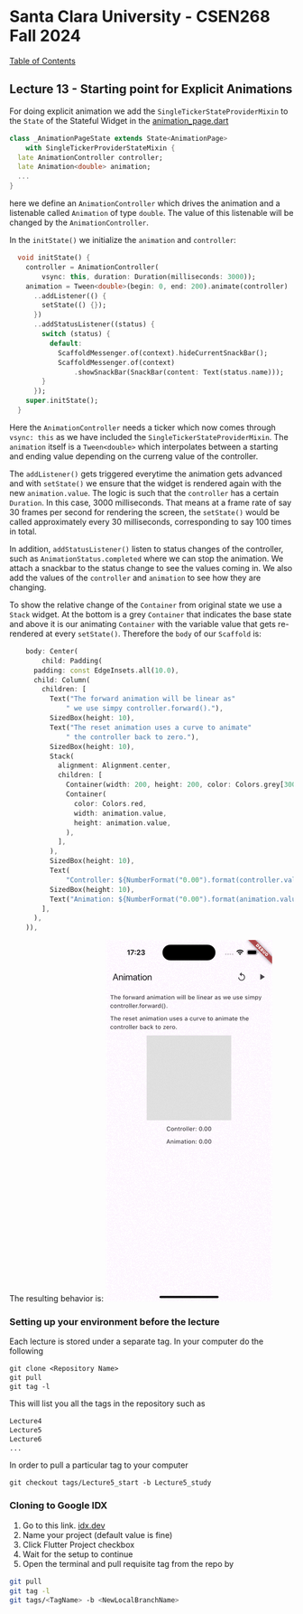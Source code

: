 # Santa Clara University - CSEN268 Fall 2024

[Table of Contents](/toc.md)

## Lecture 13 - Starting point for Explicit Animations

For doing explicit animation we add the `SingleTickerStateProviderMixin` to the `State` of the Stateful Widget in the [animation_page.dart](/lib/pages/animation_page.dart)
```dart
class _AnimationPageState extends State<AnimationPage>
    with SingleTickerProviderStateMixin {
  late AnimationController controller;
  late Animation<double> animation;
  ...
}
```
here we define an `AnimationController` which drives the animation and a listenable called `Animation` of type `double`. The value of this listenable will be changed by the `AnimationController`.

In the `initState()` we initialize the `animation` and `controller`:
```dart
  void initState() {
    controller = AnimationController(
        vsync: this, duration: Duration(milliseconds: 3000));
    animation = Tween<double>(begin: 0, end: 200).animate(controller)
      ..addListener(() {
        setState(() {});
      })
      ..addStatusListener((status) {
        switch (status) {
          default:
            ScaffoldMessenger.of(context).hideCurrentSnackBar();
            ScaffoldMessenger.of(context)
                .showSnackBar(SnackBar(content: Text(status.name)));
        }
      });
    super.initState();
  }
```
Here the `AnimationController` needs a ticker which now comes through `vsync: this` as we have included the `SingleTickerStateProviderMixin`. The `animation` itself is a `Tween<double>` which interpolates between a starting and ending value depending on the curreng value of the controller.

The `addListener()` gets triggered everytime the animation gets advanced and with `setState()` we ensure that the widget is rendered again with the new `animation.value`. The logic is such that the `controller` has a certain `Duration`. In this case, 3000 milliseconds. That means at a frame rate of say 30 frames per second for rendering the screen, the `setState()` would be called approximately every 30 milliseconds, corresponding to say 100 times in total. 

In addition, `addStatusListener()` listen to status changes of the controller, such as `AnimationStatus.completed` where we can stop the animation. We attach a snackbar to the status change to see the values coming in. We also add  the values of the `controller` and `animation` to see how they are changing.

To show the relative change of the `Container` from original state we use a `Stack` widget. At the bottom is a grey `Container` that indicates the base state and above it is our animating `Container` with the variable value that gets re-rendered at every `setState()`. Therefore the `body` of our `Scaffold` is:
```dart
    body: Center(
        child: Padding(
      padding: const EdgeInsets.all(10.0),
      child: Column(
        children: [
          Text("The forward animation will be linear as"
              " we use simpy controller.forward()."),
          SizedBox(height: 10),
          Text("The reset animation uses a curve to animate"
              " the controller back to zero."),
          SizedBox(height: 10),
          Stack(
            alignment: Alignment.center,
            children: [
              Container(width: 200, height: 200, color: Colors.grey[300]),
              Container(
                color: Colors.red,
                width: animation.value,
                height: animation.value,
              ),
            ],
          ),
          SizedBox(height: 10),
          Text(
              "Controller: ${NumberFormat("0.00").format(controller.value)}"),
          SizedBox(height: 10),
          Text("Animation: ${NumberFormat("0.00").format(animation.value)}")
        ],
      ),
    )),
```
The resulting behavior is:
![Animation](/assets/images/AnimationDemoGif.gif)

### Setting up your environment before the lecture

Each lecture is stored under a separate tag. In your computer do the following

    git clone <Repository Name>
    git pull
    git tag -l

This will list you all the tags in the repository such as

    Lecture4
    Lecture5
    Lecture6
    ...

In order to pull a particular tag to your computer

    git checkout tags/Lecture5_start -b Lecture5_study

### Cloning to Google IDX

1. Go to this link. [idx.dev](https://idx.google.com/import?url=https://github.com/mehmetartun/CSEN268-F24)
2. Name your project (default value is fine)
3. Click Flutter Project checkbox
4. Wait for the setup to continue
5. Open the terminal and pull requisite tag from the repo by
```zsh
git pull
git tag -l
git tags/<TagName> -b <NewLocalBranchName>
```



